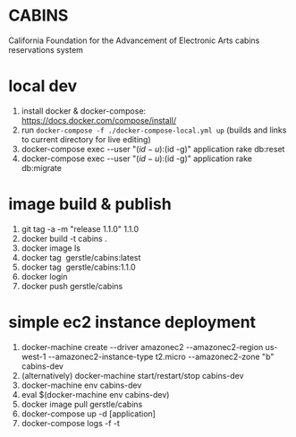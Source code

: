 # CABINS

California Foundation for the Advancement of Electronic Arts cabins reservations system

# local dev
1. install docker & docker-compose: https://docs.docker.com/compose/install/
2. run `docker-compose -f ./docker-compose-local.yml up` (builds and links to current directory for live editing)
3. docker-compose exec --user "$(id -u):$(id -g)" application rake db:reset
4. docker-compose exec --user "$(id -u):$(id -g)" application rake db:migrate

# image build & publish
1. git tag -a -m "release 1.1.0" 1.1.0
2. docker build -t cabins .
3. docker image ls
4. docker tag <image hash> gerstle/cabins:latest
5. docker tag <image hash> gerstle/cabins:1.1.0
6. docker login
7. docker push gerstle/cabins

# simple ec2 instance deployment
1. docker-machine create --driver amazonec2 --amazonec2-region us-west-1 --amazonec2-instance-type t2.micro --amazonec2-zone "b" cabins-dev
2. (alternatively) docker-machine start/restart/stop cabins-dev
3. docker-machine env cabins-dev
4. eval $(docker-machine env cabins-dev)
5. docker image pull gerstle/cabins
6. docker-compose up -d [application]
7. docker-compose logs -f -t